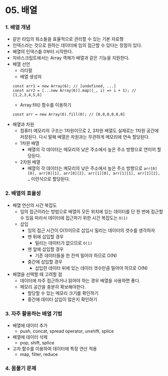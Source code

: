 # 05. 배열

### 1. 배열 개념

-   같은 타입의 워소들을 효율적으로 관리할 수 있는 기본 자료형
-   인덱스라는 것으로 원하는 데이터에 임의 접근할 수 있다는 장점이 있다.
-   배열의 인덱스틑 0부터 시작한다.
-   자바스크립트에서는 Array 객체가 배열과 같은 기능을 지원한다.
-   배열 선언
    -   리터럴
    -   배열 생성자
    ```flow
    const arr1 = new Array(6); // [undefined, ...]
    const arr2 = [...new Array(6)].map((_, i) => i + 1); // [1,2,3,4,5,6]
    ```
    -   Array.fill() 함수를 이용하기
    ```flow
    const arr = new Array(6).fill(0); // [0,0,0,0,0,0]
    ```
-   배열과 차원
    -   컴퓨터 메모리의 구조는 1차원이므로 2, 3차원 배열도 실제로는 1차원 공간에 저장된다.
        다시 말해 배열은 차원과는 무관하게 메모리에 연속 할당된다.
    -   1차원 배열
        -   배열의 각 데이터는 메모리의 낮은 주소에서 높은 주소 방향으로 연이어 할당된다.
    -   2차원 배열
        -   배열의 각 데이터는 메모리의 낮은 주소에서 높은 주소 방향으로 `arr[0][0], arr[0][1], arr[0][2], arr[1][0], arr[1][1], arr[1][2], …` 이런식으로 할당된다.

### 2. 배열의 효율성

-   배열 연산의 시간 복잡도
    -   임의 접근이라는 방법으로 배열의 모든 위치에 있는 데이터를 단 한 번에 접근할 수 있음
        따라서 데이터에 접근하기 위한 시간 복잡도는 `O(1)`
    -   삽입
        -   임의 접근 시간이 O(1)이므로 삽입시 밀리는 데이터의 갯수를 생각하자
        -   맨 뒤에 삽입할 경우
            -   밀리는 데이터가 없으므로 `O(1)`
        -   맨 앞에 삽입할 경우
            -   기존 데이터들을 한 칸씩 밀어야 하므로 O(N)
        -   중간에 삽입할 경우
            -   삽입한 데이터 뒤에 있는 데이터 갯수만큼 밀어야 하므로 O(N)
-   배열을 선택할 때 고려할 점
    -   데이터에 자주 접근하거나 읽어야 하는 경우 배열을 사용하면 좋다.
    -   메모리 공간을 충분히 확보해야한다.
        -   할당할 수 있는 메모리 크기를 확인하기
        -   중간에 데이터 삽입이 많은지 확인하기

### 3. 자주 활용하는 배열 기법

-   배열에 데이터 추가
    -   push, concat, spread operator, unshift, splice
-   배열에 데이터 삭제
    -   pop, shift, splice
-   고차 함수를 이용하여 데이터에 특정 연산 적용
    -   map, filter, reduce

### 4. 몸풀기 문제
